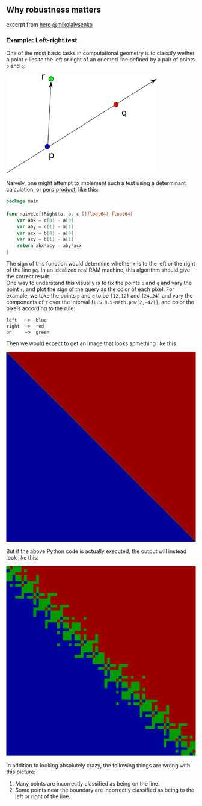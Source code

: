 ## Why robustness matters
excerpt from [here @mikolalysenko](https://github.com/mikolalysenko/robust-arithmetic-notes/blob/master/README.md)
### Example: Left-right test

One of the most basic tasks in computational geometry is to classify wether a point `r` lies to the left or right of an oriented line defined by a pair of points `p` and `q`:  

<img src="left-right.png" width="400px">

Naively, one might attempt to implement such a test using a determinant calculation, or [perp product](http://geomalgorithms.com/vector_products.html#2D-Perp-Product), like this:

```go
package main

func naiveLeftRight(a, b, c []float64) float64{
    var abx = c[0] - a[0]
    var aby = c[1] - a[1]
    var acx = b[0] - a[0]
    var acy = b[1] - a[1]
    return abx*acy - aby*acx
}
```

The sign of this function would determine whether `r` is to the left or the right of the line `pq`. 
In an idealized real RAM machine, this algorithm should give the correct result.  
One way to understand this visually is to fix the points `p` and `q` and vary the point `r`, 
and plot the sign of the query as the color of each pixel. For example, 
we take the points `p` and `q` to be `[12,12]` and `[24,24]` and vary the components of `r` 
over the interval `[0.5,0.5+Math.pow(2,-42)]`, and color the pixels according to the rule:

```
left   ~>  blue
right  ~>  red
on     ~>  green
```

Then we would expect to get an image that looks something like this:

<img src="go_robust.png">

But if the above Python code is actually executed, the output will instead look like this:

<img src="go_naive.png">

In addition to looking absolutely crazy, the following things are wrong with this picture:

1.  Many points are incorrectly classified as being on the line.
2.  Some points near the boundary are incorrectly classified as being to the left or right of the line.

